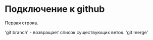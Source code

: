 # Подключение к github
Первая строка.

  'git branch' - возвращает список существующих веток.
  'git merge'